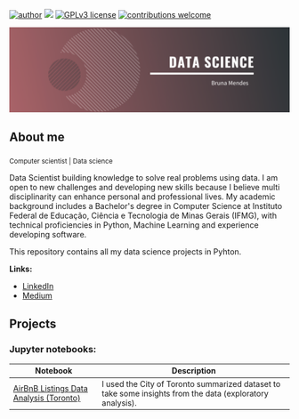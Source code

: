 [![author](https://img.shields.io/badge/author-brunacmendes-red.svg)](https://www.linkedin.com/in/brucmendes) [![](https://img.shields.io/badge/python-3.7+-blue.svg)](https://www.python.org/downloads/release/python-365/) [![GPLv3 license](https://img.shields.io/badge/License-GPLv3-blue.svg)](http://perso.crans.org/besson/LICENSE.html) [![contributions welcome](https://img.shields.io/badge/contributions-welcome-brightgreen.svg?style=flat)](https://github.com/brunacmendes/data_science/issues)

<p align="center">
  <img src="banner.png" >
</p>

## About me
<sub> Computer scientist | </sub> <sub>Data science </sub> 

Data Scientist building knowledge to solve real problems using data. I am open to new challenges and developing new skills because I believe multi disciplinarity can enhance personal and professional lives. My academic background includes a Bachelor's degree in Computer Science at Instituto Federal de Educação, Ciência e Tecnologia de Minas Gerais (IFMG), with technical proficiencies in Python, Machine Learning and experience developing software.

This repository contains all my data science projects in Pyhton.

**Links:**

* [LinkedIn](https://www.linkedin.com/in/brucmendes)
* [Medium](https://www.medium.com/@brucmendes)


## Projects
### Jupyter notebooks:

| Notebook | Description |
|---------------------------------------------------------------------------------------------------------------------------------------|-------------------------------------------------------------------------------------------------------------------------------------------------|
| [AirBnB Listings Data Analysis (Toronto)](https://github.com/brunacmendes/Airbnb_Data_Analysis_Toronto/blob/main/Airbnb_Listings_Data_Analysis_Toronto.ipynb) |  I used the City of Toronto summarized dataset to take some insights from the data (exploratory analysis).|

